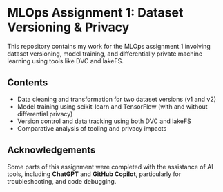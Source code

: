 # MLOps Assignment 1: Dataset Versioning & Privacy

This repository contains my work for the MLOps assignment 1 involving dataset versioning, model training, and differentially private machine learning using tools like DVC and lakeFS.

## Contents
- Data cleaning and transformation for two dataset versions (v1 and v2)
- Model training using scikit-learn and TensorFlow (with and without differential privacy)
- Version control and data tracking using both DVC and lakeFS
- Comparative analysis of tooling and privacy impacts

## Acknowledgements
Some parts of this assignment were completed with the assistance of AI tools, including **ChatGPT** and **GitHub Copilot**, particularly for troubleshooting, and code debugging. 